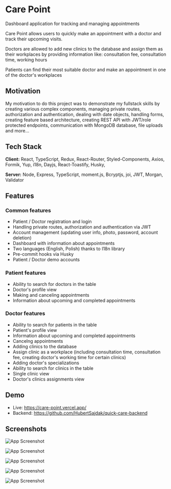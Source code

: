 # Care Point

Dashboard application for tracking and managing appointments

Care Point allows users to quickly make an appointment with a doctor and track their upcoming visits.

Doctors are allowed to add new clinics to the database and assign them as their workplaces by providing information
like: consultation fee, consultation time, working hours

Patients can find their most suitable doctor and make an appointment in one of the doctor's workplaces

## Motivation

My motivation to do this project was to demonstrate my fullstack skills by creating various complex components, managing
private routes, authorization and authentication, dealing with date objects, handling forms, creating feature based
architecture, creating REST API with JWT/role protected endpoints, communication with MongoDB database, file uploads and
more...

## Tech Stack

**Client:** React, TypeScript, Redux, React-Router, Styled-Components, Axios, Formik, Yup, i18n, Dayjs, React-Toastify,
Husky,

**Server:** Node, Express, TypeScript, moment.js, Bcryptjs, joi, JWT, Morgan, Validator

## Features

### Common features

- Patient / Doctor registration and login
- Handling private routes, authorization and authentication via JWT
- Account management (updating user info, photo, password, account deletion)
- Dashboard with information about appointments
- Two languages (English, Polish) thanks to I18n library
- Pre-commit hooks via Husky
- Patient / Doctor demo accounts

### Patient features

- Ability to search for doctors in the table
- Doctor's profile view
- Making and canceling appointments
- Information about upcoming and completed appointments

### Doctor features

- Ability to search for patients in the table
- Patient's profile view
- Information about upcoming and completed appointments
- Cancelng appointments
- Adding clinics to the database
- Assign clinic as a workplace (including consultation time, consultation fee, creating doctor's working time for
  certain clinics)
- Adding doctor's specializations
- Ability to search for clinics in the table
- Single clinic view
- Doctor's clinics assignments view

## Demo

- Live: https://care-point.vercel.app/
- Backend: https://github.com/HubertSajdak/quick-care-backend

## Screenshots

![App Screenshot](https://i.postimg.cc/gJHr0Ln1/image.png)

![App Screenshot](https://i.postimg.cc/gkpgxCrh/doctors-care-point.png)

![App Screenshot](https://i.postimg.cc/1txjJfRC/image.png)

![App Screenshot](https://i.postimg.cc/tTHBFwD8/image.png)

![App Screenshot](https://i.postimg.cc/QtsqF5d3/image.png)
